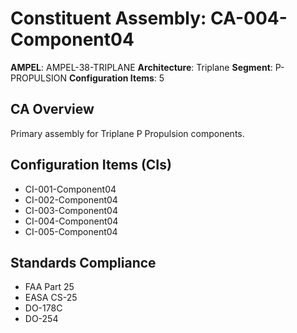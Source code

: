 # Constituent Assembly: CA-004-Component04

**AMPEL**: AMPEL-38-TRIPLANE
**Architecture**: Triplane
**Segment**: P-PROPULSION
**Configuration Items**: 5

## CA Overview
Primary assembly for Triplane P Propulsion components.

## Configuration Items (CIs)
- CI-001-Component04
- CI-002-Component04
- CI-003-Component04
- CI-004-Component04
- CI-005-Component04

## Standards Compliance
- FAA Part 25
- EASA CS-25
- DO-178C
- DO-254
